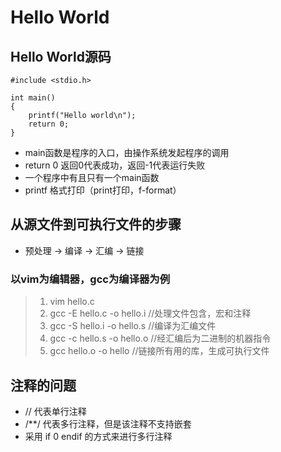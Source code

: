 # Hello World

## Hello World源码

```
#include <stdio.h>

int main()
{
    printf("Hello world\n");
    return 0;
}
```

* main函数是程序的入口，由操作系统发起程序的调用
* return 0 返回0代表成功，返回-1代表运行失败
* 一个程序中有且只有一个main函数
* printf 格式打印（print打印，f-format）

## 从源文件到可执行文件的步骤

* 预处理 -&gt; 编译 -&gt; 汇编 -&gt; 链接

### 以vim为编辑器，gcc为编译器为例

> 1. vim hello.c
> 2. gcc -E hello.c -o hello.i   //处理文件包含，宏和注释
> 3. gcc -S hello.i  -o hello.s  //编译为汇编文件
> 4. gcc -c hello.s -o hello.o  //经汇编后为二进制的机器指令
> 5. gcc     hello.o -o hello     //链接所有用的库，生成可执行文件

## 注释的问题
* // 代表单行注释
* /**/ 代表多行注释，但是该注释不支持嵌套
* 采用 if 0  endif 的方式来进行多行注释



